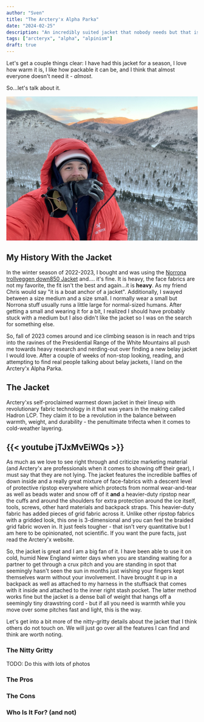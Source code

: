 ```yaml
---
author: "Sven"
title: "The Arctery'x Alpha Parka"
date: "2024-02-25"
description: "An incredibly suited jacket that nobody needs but that is amazing to have."
tags: ["arcteryx", "alpha", "alpinism"]
draft: true
---
```


Let's get a couple things clear: I have had this jacket for a season, I love how warm it is, I like how packable it can be, and I think that almost everyone doesn't need it - _almost_.

So...let's talk about it.

![targets](/images/alpha-parka/alpha.jpg)

## My History With the Jacket

In the winter season of 2022-2023, I bought and was using the [Norrona trollveggen  down850 Jacket](https://www.norrona.com/en-GB/products/trollveggen/trollveggen-down850-jacket-men/?color=5646) and.... it's fine. It is heavy, the face fabrics are not my favorite, the fit isn't the best and again...it is **heavy**. As my friend Chris would say "it is a boat anchor of a jacket". Additionally, I swayed between a size medium and a size small. I normally wear a small but Norrona stuff usually runs a little large for normal-sized humans. After getting a small and wearing it for a bit, I realized I should have probably stuck with a medium but I also didn't like the jacket so I was on the search for something else.

So, fall of 2023 comes around and ice climbing season is in reach and trips into the ravines of the Presidential Range of the White Mountains all push me towards heavy research and nerding-out over finding a new belay jacket I would love. After a couple of weeks of non-stop looking, reading, and attempting to find real people talking about belay jackets, I land on the Arctery'x Alpha Parka.

## The Jacket

Arctery'xs self-proclaimed warmest down jacket in their lineup with revolutionary fabric technology in it that was years in the making called Hadron LCP. They claim it to be a revolution in the balance between warmth, weight, and durability - the penultimate trifecta when it comes to cold-weather layering.

{{< youtube jTJxMvEiWQs >}}
---
As much as we love to see right through and criticize marketing material (and Arctery'x are professionals when it comes to showing off their gear), I must say that they are not lying. The jacket features the incredible baffles of down inside and a really great mixture of face-fabrics with a descent level of protective ripstop everywhere which protects from normal wear-and-tear as well as beads water and snow off of it **and** a heavier-duty ripstop near the cuffs and around the shoulders for extra protection around the ice itself, tools, screws, other hard materials and backpack straps. This heavier-duty fabric has added pieces of grid fabric across it. Unlike other ripstop fabrics with a gridded look, this one is 3-dimensional and you can feel the braided grid fabric woven in. It just feels tougher - that isn't very quantitative but I am here to be opinionated, not scientific. If you want the pure facts, just read the Arctery'x website.

So, the jacket is great and I am a big fan of it. I have been able to use it on cold, humid New England winter days when you are standing waiting for a partner to get through a crux pitch and you are standing in spot that seemingly hasn't seen the sun in months just wishing your fingers kept themselves warm without your involvement. I have brought it up in a backpack as well as attached to my harness in the stuffsack that comes with it inside and attached to the inner right stash pocket. The latter method works fine but the jacket is a dense ball of weight that hangs off a seemingly tiny drawstring cord - but if all you need is warmth while you move over some pitches fast and light, this is the way.

Let's get into a bit more of the nitty-gritty details about the jacket that I think others do not touch on. We will just go over all the features I can find and think are worth noting.

### The Nitty Gritty

TODO: Do this with lots of photos

### The Pros

### The Cons

### Who Is It For? (and not)

